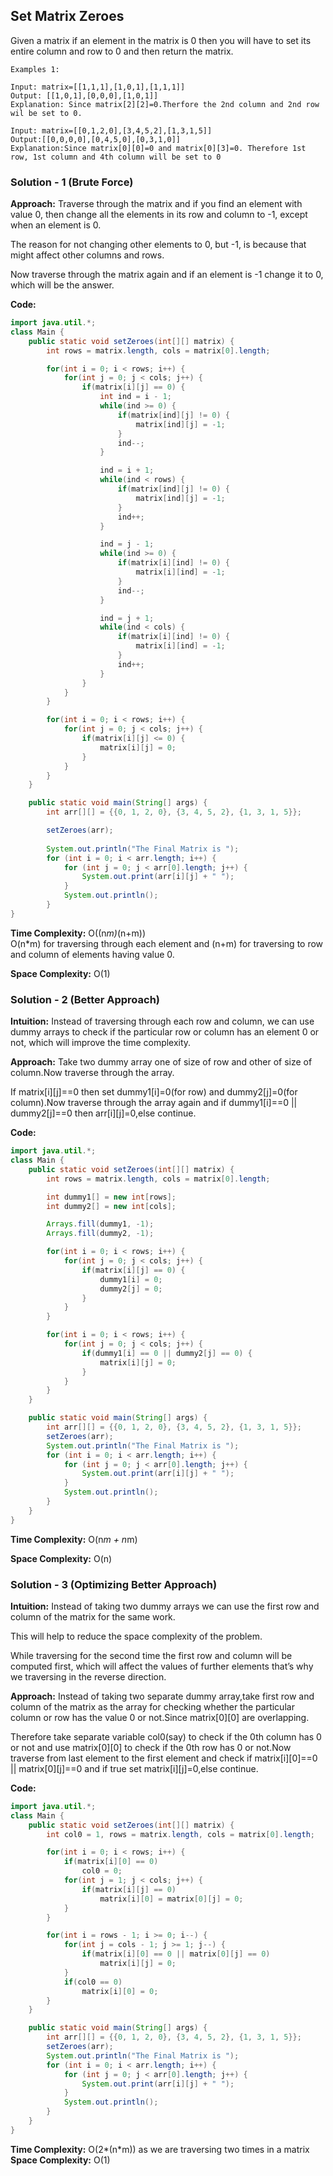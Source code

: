 ## Set Matrix Zeroes
Given a matrix if an element in the matrix is 0 then you will have to set its entire column and row to 0 and then return the matrix.

```
Examples 1:

Input: matrix=[[1,1,1],[1,0,1],[1,1,1]]
Output: [[1,0,1],[0,0,0],[1,0,1]]
Explanation: Since matrix[2][2]=0.Therfore the 2nd column and 2nd row wil be set to 0.
 
Input: matrix=[[0,1,2,0],[3,4,5,2],[1,3,1,5]]
Output:[[0,0,0,0],[0,4,5,0],[0,3,1,0]]
Explanation:Since matrix[0][0]=0 and matrix[0][3]=0. Therefore 1st row, 1st column and 4th column will be set to 0
```

### Solution - 1 (Brute Force)
**Approach:** Traverse through the matrix and if you find an element with value 0, then change all the elements in its row and column to -1, except when an element is 0. 

The reason for not changing other elements to 0, but -1, is because that might affect other columns and rows. 

Now traverse through the matrix again and if an element is -1 change it to 0, which will be the answer.

**Code:** <br/>
```java
import java.util.*;
class Main {
    public static void setZeroes(int[][] matrix) {
        int rows = matrix.length, cols = matrix[0].length;

        for(int i = 0; i < rows; i++) {
            for(int j = 0; j < cols; j++) {
                if(matrix[i][j] == 0) {
                    int ind = i - 1;
                    while(ind >= 0) {
                        if(matrix[ind][j] != 0) {
                            matrix[ind][j] = -1;
                        }
                        ind--;
                    }

                    ind = i + 1;
                    while(ind < rows) {
                        if(matrix[ind][j] != 0) {
                            matrix[ind][j] = -1;
                        }
                        ind++;
                    }

                    ind = j - 1;
                    while(ind >= 0) {
                        if(matrix[i][ind] != 0) {
                            matrix[i][ind] = -1;
                        }
                        ind--;
                    }

                    ind = j + 1;
                    while(ind < cols) {
                        if(matrix[i][ind] != 0) {
                            matrix[i][ind] = -1;
                        }
                        ind++;
                    }
                }
            }
        }

        for(int i = 0; i < rows; i++) {
            for(int j = 0; j < cols; j++) {
                if(matrix[i][j] <= 0) {
                    matrix[i][j] = 0;
                }
            }
        }
    }

    public static void main(String[] args) {
        int arr[][] = {{0, 1, 2, 0}, {3, 4, 5, 2}, {1, 3, 1, 5}};

        setZeroes(arr);
        
        System.out.println("The Final Matrix is ");
        for (int i = 0; i < arr.length; i++) {
            for (int j = 0; j < arr[0].length; j++) {
                System.out.print(arr[i][j] + " ");
            }
            System.out.println();
        }
}
```

**Time Complexity:** O((n*m)*(n+m)) <br/>
O(n*m) for traversing through each element and (n+m) for traversing to row and column of elements having value 0.

**Space Complexity:** O(1)

### Solution - 2 (Better Approach)
**Intuition:** Instead of traversing through each row and column, we can use dummy arrays to check if the particular row or column has an element 0 or not, which will improve the time complexity.

**Approach:** Take two dummy array one of size of row and other of size of column.Now traverse through the array.

If matrix[i][j]==0 then set dummy1[i]=0(for row) and dummy2[j]=0(for column).Now traverse through the array again and if dummy1[i]==0  || dummy2[j]==0 then arr[i][j]=0,else continue.

**Code:** <br/>
```java
import java.util.*;
class Main {
    public static void setZeroes(int[][] matrix) {
        int rows = matrix.length, cols = matrix[0].length;

        int dummy1[] = new int[rows];
        int dummy2[] = new int[cols];

        Arrays.fill(dummy1, -1);
        Arrays.fill(dummy2, -1);

        for(int i = 0; i < rows; i++) {
            for(int j = 0; j < cols; j++) {
                if(matrix[i][j] == 0) {
                    dummy1[i] = 0;
                    dummy2[j] = 0;
                }
            }
        }

        for(int i = 0; i < rows; i++) {
            for(int j = 0; j < cols; j++) {
                if(dummy1[i] == 0 || dummy2[j] == 0) {
                    matrix[i][j] = 0;
                }
            }
        }
    }

    public static void main(String[] args) {
        int arr[][] = {{0, 1, 2, 0}, {3, 4, 5, 2}, {1, 3, 1, 5}};
        setZeroes(arr);
        System.out.println("The Final Matrix is ");
        for (int i = 0; i < arr.length; i++) {
            for (int j = 0; j < arr[0].length; j++) {
                System.out.print(arr[i][j] + " ");
            }
            System.out.println();
        }
    }
}
```

**Time Complexity:** O(n*m + n*m)

**Space Complexity:** O(n)

### Solution - 3 (Optimizing Better Approach)
**Intuition:** Instead of taking two dummy arrays we can use the first row and column of the matrix for the same work. 

This will help to reduce the space complexity of the problem. 

While traversing for the second time the first row and column will be computed first, which will affect the values of further elements that’s why we traversing in the reverse direction.

**Approach:** Instead of taking two separate dummy array,take first row and column of the matrix as the array for checking whether the particular column or row has the value 0 or not.Since matrix[0][0] are overlapping.

Therefore take separate variable col0(say) to check if the 0th column has 0 or not and use matrix[0][0] to check if the 0th row has 0 or not.Now traverse from last element to the first element and check if matrix[i][0]==0 || matrix[0][j]==0 and if true set matrix[i][j]=0,else continue.

**Code:** <br/>
```java
import java.util.*;
class Main {
    public static void setZeroes(int[][] matrix) {
        int col0 = 1, rows = matrix.length, cols = matrix[0].length;

        for(int i = 0; i < rows; i++) {
            if(matrix[i][0] == 0)
                col0 = 0;
            for(int j = 1; j < cols; j++) {
                if(matrix[i][j] == 0)
                    matrix[i][0] = matrix[0][j] = 0;
            }
        }

        for(int i = rows - 1; i >= 0; i--) {
            for(int j = cols - 1; j >= 1; j--) {
                if(matrix[i][0] == 0 || matrix[0][j] == 0)
                    matrix[i][j] = 0; 
            }
            if(col0 == 0)
                matrix[i][0] = 0;
        }
    }

    public static void main(String[] args) {
        int arr[][] = {{0, 1, 2, 0}, {3, 4, 5, 2}, {1, 3, 1, 5}};
        setZeroes(arr);
        System.out.println("The Final Matrix is ");
        for (int i = 0; i < arr.length; i++) {
            for (int j = 0; j < arr[0].length; j++) {
                System.out.print(arr[i][j] + " ");
            }
            System.out.println();
        }
    }
}
```

**Time Complexity:** O(2*(n*m)) as we are traversing two times in a matrix <br/>
**Space Complexity:** O(1)

